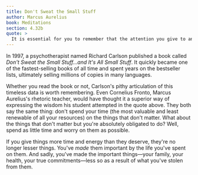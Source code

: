 ```yaml
---
title: Don't Sweat the Small Stuff
author: Marcus Aurelius
book: Meditations
section: 4.32b
quote: >
  It is essential for you to remember that the attention you give to any action should be in due proportion to its worth, for then you won't tire and give up, if you aren't busying yourself with lesser things beyond what should be allowed.
---
```


In 1997, a psychotherapist named Richard Carlson published a book called _Don't Sweat the Small Stuff...and It's All Small Stuff_. It quickly became one of the fastest-selling books of all time and spent years on the bestseller lists, ultimately selling millions of copies in many languages.

Whether you read the book or not, Carlson's pithy articulation of this timeless data is worth remembering. Even Cornelius Fronto, Marcus Aurelius's rhetoric teacher, would have thought it a superior way of expressing the wisdom his student attempted in the quote above. They both say the same thing: don't spend your time (the most valuable and least renewable of all your resources) on the things that don't matter. What about the things that don't matter but you're absolutely obligated to do? Well, spend as little time and worry on them as possible.

If you give things more time and energy than they deserve, they're no longer lesser things. You've _made_ them important by the life you've spent on them. And sadly, you've made the important things—your family, your health, your true commitments—less so as a result of what you've stolen from them.
